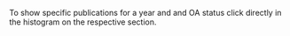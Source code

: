 To show specific publications for a year and and OA status click directly in the 
histogram on the respective section.
